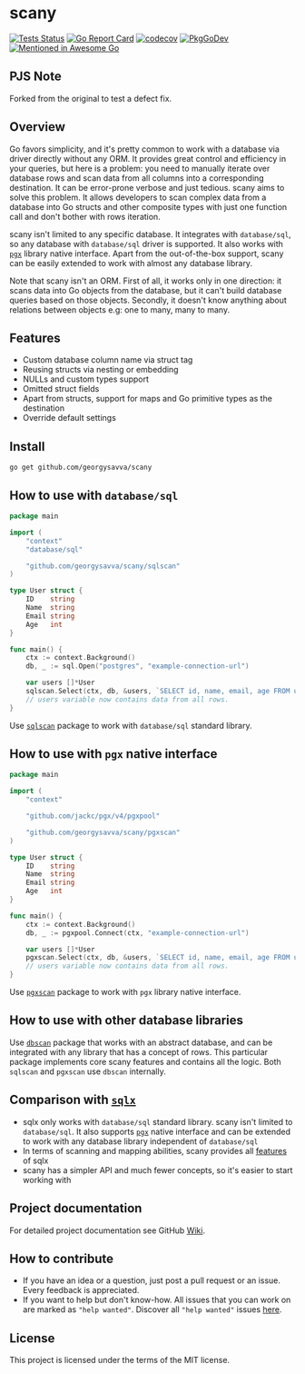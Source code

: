 # scany

[![Tests Status](https://github.com/georgysavva/scany/actions/workflows/test.yml/badge.svg?branch=master)](https://github.com/georgysavva/scany/actions/workflows/test.yml)
[![Go Report Card](https://goreportcard.com/badge/github.com/georgysavva/scany)](https://goreportcard.com/report/github.com/georgysavva/scany)
[![codecov](https://codecov.io/gh/georgysavva/scany/branch/master/graph/badge.svg)](https://codecov.io/gh/georgysavva/scany)
[![PkgGoDev](https://pkg.go.dev/badge/github.com/georgysavva/scany)](https://pkg.go.dev/github.com/georgysavva/scany)
[![Mentioned in Awesome Go](https://awesome.re/mentioned-badge.svg)](https://github.com/avelino/awesome-go)  

## PJS Note

Forked from the original to test a defect fix.

## Overview

Go favors simplicity, and it's pretty common to work with a database via driver directly without any ORM. It provides
great control and efficiency in your queries, but here is a problem:
you need to manually iterate over database rows and scan data from all columns into a corresponding destination. It can
be error-prone verbose and just tedious. scany aims to solve this problem. It allows developers to scan complex data
from a database into Go structs and other composite types with just one function call and don't bother with rows
iteration.

scany isn't limited to any specific database. It integrates with `database/sql`, so any database with `database/sql`
driver is supported. It also works with [`pgx`](https://github.com/jackc/pgx) library native interface. Apart from the
out-of-the-box support, scany can be easily extended to work with almost any database library.

Note that scany isn't an ORM. First of all, it works only in one direction:
it scans data into Go objects from the database, but it can't build database queries based on those objects. Secondly,
it doesn't know anything about relations between objects e.g: one to many, many to many.

## Features

* Custom database column name via struct tag
* Reusing structs via nesting or embedding 
* NULLs and custom types support
* Omitted struct fields
* Apart from structs, support for maps and Go primitive types as the destination
* Override default settings

## Install

```
go get github.com/georgysavva/scany
```

## How to use with `database/sql`

```go
package main

import (
	"context"
	"database/sql"

	"github.com/georgysavva/scany/sqlscan"
)

type User struct {
	ID    string
	Name  string
	Email string
	Age   int
}

func main() {
	ctx := context.Background()
	db, _ := sql.Open("postgres", "example-connection-url")

	var users []*User
	sqlscan.Select(ctx, db, &users, `SELECT id, name, email, age FROM users`)
	// users variable now contains data from all rows.
}
```

Use [`sqlscan`](https://pkg.go.dev/github.com/georgysavva/scany/sqlscan) 
package to work with `database/sql` standard library. 


## How to use with `pgx` native interface

```go
package main

import (
	"context"

	"github.com/jackc/pgx/v4/pgxpool"

	"github.com/georgysavva/scany/pgxscan"
)

type User struct {
	ID    string
	Name  string
	Email string
	Age   int
}

func main() {
	ctx := context.Background()
	db, _ := pgxpool.Connect(ctx, "example-connection-url")

	var users []*User
	pgxscan.Select(ctx, db, &users, `SELECT id, name, email, age FROM users`)
	// users variable now contains data from all rows.
}
```

Use [`pgxscan`](https://pkg.go.dev/github.com/georgysavva/scany/pgxscan) 
package to work with `pgx` library native interface. 

## How to use with other database libraries

Use [`dbscan`](https://pkg.go.dev/github.com/georgysavva/scany/dbscan) package that works with an abstract database, 
and can be integrated with any library that has a concept of rows. This particular package implements core scany
features and contains all the logic. Both `sqlscan` and `pgxscan` use `dbscan` internally.

## Comparison with [`sqlx`](https://github.com/jmoiron/sqlx)

* sqlx only works with `database/sql` standard library. scany isn't limited to `database/sql`. It also
  supports [`pgx`](https://github.com/jackc/pgx) native interface and can be extended to work with any database library
  independent of `database/sql`
* In terms of scanning and mapping abilities, scany provides
  all [features](https://github.com/georgysavva/scany#features) of sqlx
* scany has a simpler API and much fewer concepts, so it's easier to start working with

## Project documentation

For detailed project documentation see GitHub [Wiki](https://github.com/georgysavva/scany/wiki).

## How to contribute

- If you have an idea or a question, just post a pull request or an issue. Every feedback is appreciated.
- If you want to help but don't know-how. All issues that you can work on are marked as `"help wanted"`. Discover all `"help wanted"` issues [here](https://github.com/georgysavva/scany/issues?q=is%3Aissue+is%3Aopen+label%3A%22help+wanted%22).


## License

This project is licensed under the terms of the MIT license.
